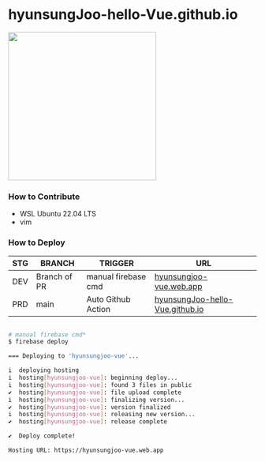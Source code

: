 # hyunsungJoo-hello-Vue.github.io
<img src="https://github.com/hyunsungJoo-hello-Vue/hyunsungJoo-hello-Vue.github.io/assets/91647614/05f9b00e-7be2-419c-9cc6-a28ba8ab5d72" width=300 />

### How to Contribute
- WSL Ubuntu 22.04 LTS
- vim

### How to Deploy
|STG|BRANCH|TRIGGER|URL|
|------|---|---|---|
|DEV|Branch of PR|manual firebase cmd|[hyunsungjoo-vue.web.app](https://hyunsungjoo-vue.web.app/)|
|PRD|main|Auto Github Action|[hyunsungJoo-hello-Vue.github.io](https://hyunsungjoo-hello-vue.github.io/)|
```bash

# manual firebase cmd*
$ firebase deploy

=== Deploying to 'hyunsungjoo-vue'...

i  deploying hosting
i  hosting[hyunsungjoo-vue]: beginning deploy...
i  hosting[hyunsungjoo-vue]: found 3 files in public
✔  hosting[hyunsungjoo-vue]: file upload complete
i  hosting[hyunsungjoo-vue]: finalizing version...
✔  hosting[hyunsungjoo-vue]: version finalized
i  hosting[hyunsungjoo-vue]: releasing new version...
✔  hosting[hyunsungjoo-vue]: release complete

✔  Deploy complete!

Hosting URL: https://hyunsungjoo-vue.web.app


```
